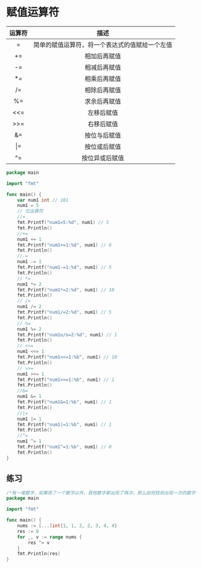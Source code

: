 # 赋值运算符

| 运算符 |                      描述                      |
| :----: | :--------------------------------------------: |
|   =    | 简单的赋值运算符，将一个表达式的值赋给一个左值 |
|   +=   |                  相加后再赋值                  |
|   -=   |                  相减后再赋值                  |
|   *=   |                  相乘后再赋值                  |
|   /=   |                  相除后再赋值                  |
|   %=   |                  求余后再赋值                  |
|  <<=   |                   左移后赋值                   |
|  >>=   |                   右移后赋值                   |
|   &=   |                  按位与后赋值                  |
|  \|=   |                  按位或后赋值                  |
|   ^=   |                 按位异或后赋值                 |

```go
package main

import "fmt"

func main() {
	var num1 int // 101
	num1 = 5
	// 位运算符
	//=
	fmt.Printf("num1=5:%d", num1) // 5
	fmt.Println()
	//+=
	num1 += 1
	fmt.Printf("num1+=1:%d", num1) // 6
	fmt.Println()
	//-=
	num1 -= 1
	fmt.Printf("num1-=1:%d", num1) // 5
	fmt.Println()
	// *=
	num1 *= 2
	fmt.Printf("num1*=2:%d", num1) // 10
	fmt.Println()
	// /=
	num1 /= 2
	fmt.Printf("num1/=2:%d", num1) // 5
	fmt.Println()
	// %=
	num1 %= 2
	fmt.Printf("num1o/o=2:%d", num1) // 1
	fmt.Println()
	// <<=
	num1 <<= 1
	fmt.Printf("num1<<=1:%b", num1) // 10
	fmt.Println()
	// >>=
	num1 >>= 1
	fmt.Printf("num1>>=1:%b", num1) // 1
	fmt.Println()
	//&=
	num1 &= 1
	fmt.Printf("num1&=1:%b", num1) // 1
	fmt.Println()
	//|=
	num1 |= 1
	fmt.Printf("num1|=1:%b", num1) // 1
	fmt.Println()
	//^=
	num1 ^= 1
	fmt.Printf("num1^=1:%b", num1) // 0
	fmt.Println()
}
```

## 练习

```go
/*有一堆数字，如果除了一个数字以外，其他数字都出现了两次，那么如何找到出现一次的数字？*/
package main

import "fmt"

func main() {
	nums := [...]int{1, 1, 2, 2, 3, 4, 4}
	res := 0
	for _, v := range nums {
		res ^= v
	}
	fmt.Println(res)
}
```

